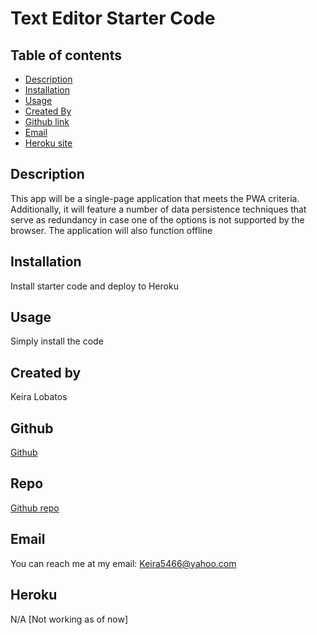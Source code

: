 # Text Editor Starter Code

## Table of contents
* [Description](#description)
* [Installation](#installation)
* [Usage](#usage)
* [Created By](#created-by)
* [Github link](#github)
* [Email](#email)
* [Heroku site](#heroku)

## Description
This app will be a single-page application that meets the PWA criteria. Additionally, it will feature a number of data persistence techniques that serve as redundancy in case one of the options is not supported by the browser. The application will also function offline
## Installation
Install starter code and deploy to Heroku
## Usage
Simply install the code
## Created by
Keira Lobatos

## Github
[Github](github.com/KeiraL000)
## Repo
[Github repo](https://github.com/KeiraL000/PWA-text-editor.git)
## Email
You can reach me at my email: Keira5466@yahoo.com

## Heroku
N/A
[Not working as of now]
